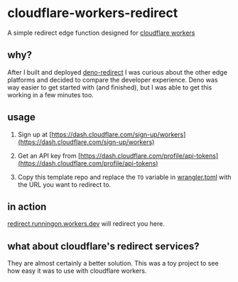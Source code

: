 # cloudflare-workers-redirect

A simple redirect edge function designed for [cloudflare workers](https://workers.cloudflare.com/)

## why?

After I built and deployed [deno-redirect](https://github.com/johnstonmatt/deno-redirect) I was curious about the other edge platforms and decided to compare the developer experience. Deno was way easier to get started with (and finished), but I was able to get this working in a few minutes too.

## usage

1. Sign up at [https://dash.cloudflare.com/sign-up/workers](https://dash.cloudflare.com/sign-up/workers)

2. Get an API key from [https://dash.cloudflare.com/profile/api-tokens](https://dash.cloudflare.com/profile/api-tokens)

3. Copy this template repo and replace the `TO` variable in [wrangler.toml](wrangler.toml) with the URL you want to redirect to.

## in action

[redirect.runningon.workers.dev](https://redirect.runningon.workers.dev) will redirect you here.

## what about cloudflare's redirect services?

They are almost certainly a better solution. This was a toy project to see how easy it was to use with cloudflare workers.
